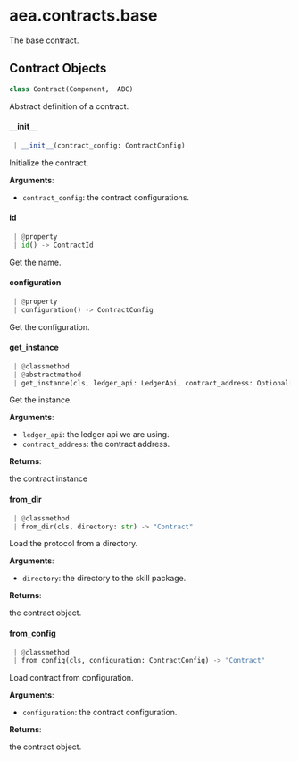 <a name="aea.contracts.base"></a>
# aea.contracts.base

The base contract.

<a name="aea.contracts.base.Contract"></a>
## Contract Objects

```python
class Contract(Component,  ABC)
```

Abstract definition of a contract.

<a name="aea.contracts.base.Contract.__init__"></a>
#### `__`init`__`

```python
 | __init__(contract_config: ContractConfig)
```

Initialize the contract.

**Arguments**:

- `contract_config`: the contract configurations.

<a name="aea.contracts.base.Contract.id"></a>
#### id

```python
 | @property
 | id() -> ContractId
```

Get the name.

<a name="aea.contracts.base.Contract.configuration"></a>
#### configuration

```python
 | @property
 | configuration() -> ContractConfig
```

Get the configuration.

<a name="aea.contracts.base.Contract.get_instance"></a>
#### get`_`instance

```python
 | @classmethod
 | @abstractmethod
 | get_instance(cls, ledger_api: LedgerApi, contract_address: Optional[str] = None) -> Any
```

Get the instance.

**Arguments**:

- `ledger_api`: the ledger api we are using.
- `contract_address`: the contract address.

**Returns**:

the contract instance

<a name="aea.contracts.base.Contract.from_dir"></a>
#### from`_`dir

```python
 | @classmethod
 | from_dir(cls, directory: str) -> "Contract"
```

Load the protocol from a directory.

**Arguments**:

- `directory`: the directory to the skill package.

**Returns**:

the contract object.

<a name="aea.contracts.base.Contract.from_config"></a>
#### from`_`config

```python
 | @classmethod
 | from_config(cls, configuration: ContractConfig) -> "Contract"
```

Load contract from configuration.

**Arguments**:

- `configuration`: the contract configuration.

**Returns**:

the contract object.

